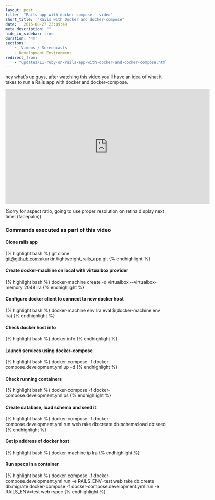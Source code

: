 ```yaml
---
layout: post
title:  "Rails app with docker-compose - video"
short_title:  "Rails with Docker and docker-compose"
date:   2015-08-27 23:09:49
meta_description: ""
hide_in_sidebar: true
duration: '4m'
sections:
    - 'Videos / Screencasts'
    - Development Environment
redirect_from:
    - "updates/11-ruby-on-rails-app-with-docker-and-docker-compose.html"
---
```


hey what’s up guys, after watching this video you'll have an idea of what it takes to run a Rails app with docker and docker-compose.

<iframe width="640" height="360" src="https://www.youtube.com/embed/LAnJ1O4tgx0?rel=0" frameborder="0" allowfullscreen></iframe>

(Sorry for aspect ratio, going to use proper resolution on retina display next time! (facepalm))

### Commands executed as part of this video

#### Clone rails app
{% highlight bash %}
git clone git@github.com:akurkin/lightweight_rails_app.git
{% endhighlight %}

#### Create docker-machine on local with virtualbox provider
{% highlight bash %}
docker-machine create -d virtualbox --virtualbox-memory 2048 lra
{% endhighlight %}

#### Configure docker client to connect to new docker host
{% highlight bash %}
docker-machine env lra
eval $(docker-machine env lra)
{% endhighlight %}

#### Check docker host info
{% highlight bash %}
docker info
{% endhighlight %}

#### Launch services using docker-compose
{% highlight bash %}
docker-compose -f docker-compose.development.yml up -d
{% endhighlight %}

#### Check running containers
{% highlight bash %}
docker-compose -f docker-compose.development.yml ps
{% endhighlight %}

#### Create database, load schema and seed it
{% highlight bash %}
docker-compose -f docker-compose.development.yml run web rake db:create db:schema:load db:seed
{% endhighlight %}

#### Get ip address of docker host
{% highlight bash %}
docker-machine ip lra
{% endhighlight %}

#### Run specs in a container
{% highlight bash %}
docker-compose -f docker-compose.development.yml run -e RAILS_ENV=test web rake db:create db:migrate
docker-compose -f docker-compose.development.yml run -e RAILS_ENV=test web rspec
{% endhighlight %}

